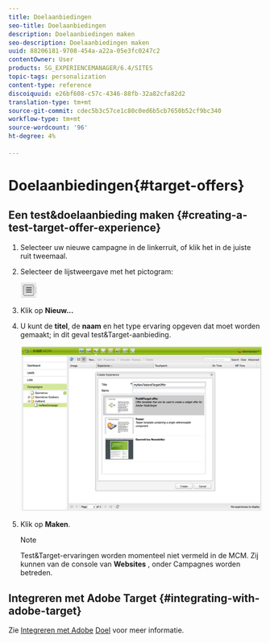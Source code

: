 ```yaml
---
title: Doelaanbiedingen
seo-title: Doelaanbiedingen
description: Doelaanbiedingen maken
seo-description: Doelaanbiedingen maken
uuid: 88206181-9708-454a-a22a-05e3fc0247c2
contentOwner: User
products: SG_EXPERIENCEMANAGER/6.4/SITES
topic-tags: personalization
content-type: reference
discoiquuid: e26bf608-c57c-4346-88fb-32a82cfa82d2
translation-type: tm+mt
source-git-commit: cdec5b3c57ce1c80c0ed6b5cb7650b52cf9bc340
workflow-type: tm+mt
source-wordcount: '96'
ht-degree: 4%

---
```



# Doelaanbiedingen{#target-offers}

## Een test&amp;doelaanbieding maken {#creating-a-test-target-offer-experience}

1. Selecteer uw nieuwe campagne in de linkerruit, of klik het in de juiste ruit tweemaal.
1. Selecteer de lijstweergave met het pictogram:

   ![](do-not-localize/chlimage_1-11.png)

1. Klik op **Nieuw...**
1. U kunt de **titel**, de **naam** en het type ervaring opgeven dat moet worden gemaakt; in dit geval test&amp;Target-aanbieding.

   ![chlimage_1-139](assets/chlimage_1-139.png)

1. Klik op **Maken**.

   >[!NOTE]
   >
   >Test&amp;Target-ervaringen worden momenteel niet vermeld in de MCM. Zij kunnen van de console van **Websites** , onder Campagnes worden betreden.

## Integreren met Adobe Target {#integrating-with-adobe-target}

Zie [Integreren met Adobe](/help/sites-administering/target.md) [Doel](/help/sites-administering/target.md) voor meer informatie.
